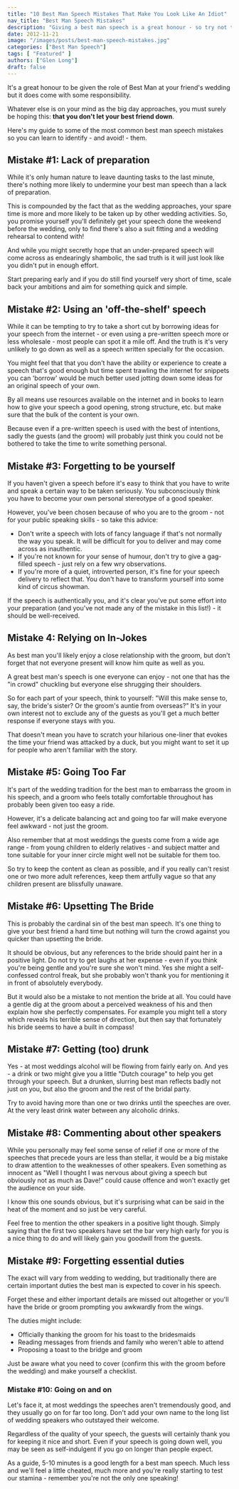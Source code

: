 ```yaml
---
title: "10 Best Man Speech Mistakes That Make You Look Like An Idiot"
nav_title: "Best Man Speech Mistakes"
description: "Giving a best man speech is a great honour - so try not to screw it up! Discover these common mistakes so you can avoid looking like an idiot."
date: 2012-11-21
image: "/images/posts/best-man-speech-mistakes.jpg"
categories: ["Best Man Speech"]
tags: [ "Featured" ]
authors: ["Glen Long"]
draft: false
---
```

It's a great honour to be given the role of Best Man at your friend's wedding but it does come with some responsibility.

Whatever else is on your mind as the big day approaches, you must surely be hoping this: **that you don't let your best friend down**.

Here's my guide to some of the most common best man speech mistakes so you can learn to identify - and avoid! - them.

## Mistake #1: Lack of preparation

While it's only human nature to leave daunting tasks to the last minute, there's nothing more likely to undermine your best man speech than a lack of preparation.

This is compounded by the fact that as the wedding approaches, your spare time is more and more likely to be taken up by other wedding activities. So, you promise yourself you'll definitely get your speech done the weekend before the wedding, only to find there's also a suit fitting and a wedding rehearsal to contend with!

And while you might secretly hope that an under-prepared speech will come across as endearingly shambolic, the sad truth is it will just look like you didn't put in enough effort.

Start preparing early and if you do still find yourself very short of time, scale back your ambitions and aim for something quick and simple.

## Mistake #2: Using an 'off-the-shelf' speech

While it can be tempting to try to take a short cut by borrowing ideas for your speech from the internet - or even using a pre-written speech more or less wholesale - most people can spot it a mile off. And the truth is it's very unlikely to go down as well as a speech written specially for the occasion.

You might feel that that you don't have the ability or experience to create a speech that's good enough but time spent trawling the internet for snippets you can 'borrow' would be much better used jotting down some ideas for an original speech of your own.

By all means use resources available on the internet and in books to learn how to give your speech a good opening, strong structure, etc. but make sure that the bulk of the content is your own.

Because even if a pre-written speech is used with the best of intentions, sadly the guests (and the groom) will probably just think you could not be bothered to take the time to write something personal.

## Mistake #3: Forgetting to be yourself

If you haven't given a speech before it's easy to think that you have to write and speak a certain way to be taken seriously. You subconsciously think you have to become your own personal stereotype of a good speaker.

However, you've been chosen because of who you are to the groom - not for your public speaking skills - so take this advice:

- Don't write a speech with lots of fancy language if that's not normally the way you speak. It will be difficult for you to deliver and may come across as inauthentic.
- If you're not known for your sense of humour, don't try to give a gag-filled speech - just rely on a few wry observations.
- If you're more of a quiet, introverted person, it's fine for your speech delivery to reflect that. You don't have to transform yourself into some kind of circus showman.

If the speech is authentically you, and it's clear you've put some effort into your preparation (and you've not made any of the mistake in this list!) - it should be well-received.

## Mistake 4: Relying on In-Jokes

As best man you'll likely enjoy a close relationship with the groom, but don't forget that not everyone present will know him quite as well as you.

A great best man's speech is one everyone can enjoy - not one that has the "in crowd" chuckling but everyone else shrugging their shoulders.

So for each part of your speech, think to yourself: "Will this make sense to, say, the bride's sister? Or the groom's auntie from overseas?" It's in your own interest not to exclude any of the guests as you'll get a much better response if everyone stays with you.

That doesn't mean you have to scratch your hilarious one-liner that evokes the time your friend was attacked by a duck, but you might want to set it up for people who aren't familiar with the story.

## Mistake #5: Going Too Far

It's part of the wedding tradition for the best man to embarrass the groom in his speech, and a groom who feels totally comfortable throughout has probably been given too easy a ride.

However, it's a delicate balancing act and going too far will make everyone feel awkward - not just the groom.

Also remember that at most weddings the guests come from a wide age range - from young children to elderly relatives - and subject matter and tone suitable for your inner circle might well not be suitable for them too.

So try to keep the content as clean as possible, and if you really can't resist one or two more adult references, keep them artfully vague so that any children present are blissfully unaware.

## Mistake #6: Upsetting The Bride

This is probably the cardinal sin of the best man speech. It's one thing to give your best friend a hard time but nothing will turn the crowd against you quicker than upsetting the bride.

It should be obvious, but any references to the bride should paint her in a positive light. Do not try to get laughs at her expense - even if you think you're being gentle and you're sure she won't mind. Yes she might a self-confessed control freak, but she probably won't thank you for mentioning it in front of absolutely everybody.

But it would also be a mistake to not mention the bride at all. You could have a gentle dig at the groom about a perceived weakness of his and then explain how she perfectly compensates. For example you might tell a story which reveals his terrible sense of direction, but then say that fortunately his bride seems to have a built in compass!

## Mistake #7: Getting (too) drunk

Yes - at most weddings alcohol will be flowing from fairly early on. And yes - a drink or two might give you a little "Dutch courage" to help you get through your speech. But a drunken, slurring best man reflects badly not just on you, but also the groom and the rest of the bridal party.

Try to avoid having more than one or two drinks until the speeches are over. At the very least drink water between any alcoholic drinks.

## Mistake #8: Commenting about other speakers

While you personally may feel some sense of relief if one or more of the speeches that precede yours are less than stellar, it would be a big mistake to draw attention to the weaknesses of other speakers. Even something as innocent as "Well I thought I was nervous about giving a speech but obviously not as much as Dave!" could cause offence and won't exactly get the audience on your side.

I know this one sounds obvious, but it's surprising what can be said in the heat of the moment and so just be very careful.

Feel free to mention the other speakers in a positive light though. Simply saying that the first two speakers have set the bar very high early for you is a nice thing to do and will likely gain you goodwill from the guests.

## Mistake #9: Forgetting essential duties

The exact will vary from wedding to wedding, but traditionally there are certain important duties the best man is expected to cover in his speech.

Forget these and either important details are missed out altogether or you'll have the bride or groom prompting you awkwardly from the wings.

The duties might include:

- Officially thanking the groom for his toast to the bridesmaids
- Reading messages from friends and family who weren't able to attend
- Proposing a toast to the bridge and groom

Just be aware what you need to cover (confirm this with the groom before the wedding) and make yourself a checklist.

### Mistake #10: Going on and on

Let's face it, at most weddings the speeches aren't tremendously good, and they usually go on for far too long. Don't add your own name to the long list of wedding speakers who outstayed their welcome.

Regardless of the quality of your speech, the guests will certainly thank you for keeping it nice and short. Even if your speech is going down well, you may be seen as self-indulgent if you go on longer than people expect.

As a guide, 5-10 minutes is a good length for a best man speech. Much less and we'll feel a little cheated, much more and you're really starting to test our stamina - remember you're not the only one speaking!